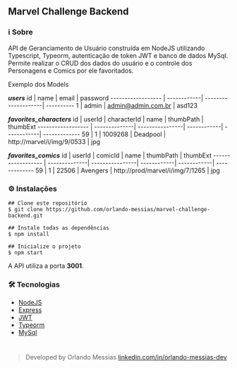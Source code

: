 ## Marvel Challenge Backend

### :information_source: Sobre
API de Geranciamento de Usuário construída em NodeJS utilizando Typescript, Typeorm, autenticação de token JWT e banco de dados MySql. Permite realizar o CRUD dos dados do usuário e o controle dos Personagens e Comics por ele favoritados.

Exemplo dos Models

***users***
id                  | name        | email               | password
------------------  | ------------| --------------------| ----------
1                   | admin       | admin@admin.com.br  | asd123

***favorites_characters***
id                  | userId        | characterId     | name        | thumbPath   | thumbExt
------------------  | --------------| ----------------| ------------| ------------| -------------
59                  | 1             | 1009268         | Deadpool    | http://marvel/i/img/9/0533 | jpg

***favorites_comics***
id                  | userId        | comicId     | name        | thumbPath   | thumbExt
------------------  | --------------| ----------------| ------------| ------------| -------------
59                  | 1             | 22506         | Avengers    | http://prod/marvel/i/img/7/1265 | jpg


### :gear: Instalações
```
## Clone este repositório
$ git clone https://github.com/orlando-messias/marvel-challenge-backend.git

## Instale todas as dependências
$ npm install

## Inicialize o projeto
$ npm start

```

A API utiliza a porta **3001**.

### :hammer_and_wrench: Tecnologias
- [NodeJS](https://nodejs.org/en)
- [Express](https://expressjs.com)
- [JWT](https://jwt.io/)
- [Typeorm](https://typeorm.io/)
- [MySql](https://www.mysql.com/)


#
> Developed by Orlando Messias [linkedin.com/in/orlando-messias-dev](https://www.linkedin.com/in/orlando-messias-dev)

